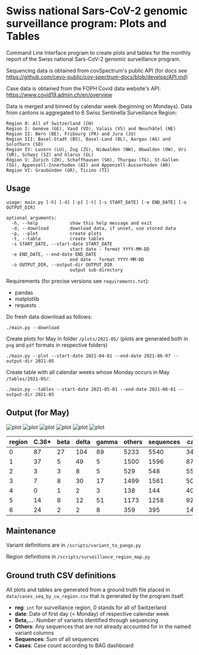 # Swiss national Sars-CoV-2 genomic surveillance program: Plots and Tables 

Command Line Interface program to create plots and tables for the monthly report of the Swiss national Sars-CoV-2 genomic surveillance program.

Sequencing data is obtained from covSpectrum's public API (for docs see https://github.com/cevo-public/cov-spectrum-docs/blob/develop/API.md)

Case data is obtained from the FOPH Covid data website's API: https://www.covid19.admin.ch/en/overview

Data is merged and binned by calendar week (beginning on Mondays). Data from cantons is aggregated to 6 Swiss Sentinella Surveillance Region:
```
Region 0: All of Switzerland (CH)
Region I: Genève (GE), Vaud (VD), Valais (VS) and Neuchâtel (NE)
Region II: Bern (BE), Fribourg (FR) and Jura (JU)
Region III: Basel-Stadt (BS), Basel-Land (BL), Aargau (AG) and Solothurn (SO)
Region IV: Luzern (LU), Zug (ZG), Nidwalden (NW), Obwalden (OW), Uri (UR), Schwyz (SZ) and Glarus (GL)
Region V: Zürich (ZH), Schaffhausen (SH), Thurgau (TG), St-Gallen (SG), Appenzell-Innerhoden (AI) and Appenzell-Ausserhoden (AR)
Region VI: Graubünden (GR), Ticino (TI) 
```

## Usage
```
usage: main.py [-h] [-d] [-p] [-t] [-s START_DATE] [-e END_DATE] [-o OUTPUT_DIR]

optional arguments:
  -h, --help            show this help message and exit
  -d, --download        download data, if unset, use stored data
  -p, --plot            create plots
  -t, --table           create tables
  -s START_DATE, --start-date START_DATE
                        start date - format YYYY-MM-DD
  -e END_DATE, --end-date END_DATE
                        end date - format YYYY-MM-DD
  -o OUTPUT_DIR, --output-dir OUTPUT_DIR
                        output sub-directory
```

Requirements (for precise versions see `requirements.txt`): 
- pandas
- matplotlib
- requests

Do fresh data download as follows:
```
./main.py --download
```

Create plots for May in folder `/plots/2021-05/` (plots are generated both in `png` and `pdf` formats in respective folders)
```
./main.py --plot --start-date 2021-04-01 --end-date 2021-06-07 --output-dir 2021-05 
```

Create table with all calendar weeks whose Monday occurs in May `/tables/2021-05/`:
```
./main.py --tables --start-date 2021-05-01 --end-date 2021-06-01 --output-dir 2021-05 
```

## Output (for May)
![plot](./plots/2021-05/png/sequence_share_CH.png)
![plot](./plots/2021-05/png/sequence_share_regions.png)
![plot](./plots/2021-05/png/sequences_regions.png)
![plot](./plots/2021-05/png/variant_share_CH.png)
![plot](./plots/2021-05/png/variant_estimate_CH.png)
![plot](./plots/2021-05/png/variant_map.png)

region  |  C.36*  |  beta  |  delta  |  gamma  |  others  |  sequences  |  cases  |  proportion_sequenced
--------|---------|--------|---------|---------|----------|-------------|---------|----------------------
0       |  87     |  27    |  104    |  89     |  5233    |  5540       |  34082  |  0.163
1       |  37     |  5     |  49     |  5      |  1500    |  1596       |  8724   |  0.183
2       |  3      |  3     |  8      |  5      |  529     |  548        |  5549   |  0.099
3       |  7      |  8     |  30     |  17     |  1499    |  1561       |  5081   |  0.307
4       |  0      |  1     |  2      |  3      |  138     |  144        |  4002   |  0.036
5       |  14     |  8     |  12     |  51     |  1173    |  1258       |  9278   |  0.136
6       |  24     |  2     |  2      |  8      |  359     |  395        |  1448   |  0.273

## Maintenance

Variant definitions are in `/scripts/variant_to_pango.py`

Region definitions in `/scripts/surveillance_region_map.py`

## Ground truth CSV definitions
All plots and tables are generated from a ground truth file placed in `data/cases_seq_by_cw_region.csv` that is generated by the program itself.

- **reg**: `int` for surveillance region, 0 stands for all of Switzerland
- **date**: Date of first day (= Monday) of respective calendar week
- **Beta,...**: Number of variants identified through sequencing
- **Others**: Any sequences that are not already accounted for in the named variant columns
- **Sequences**: Sum of all sequences
- **Cases**: Case count according to BAG dashboard